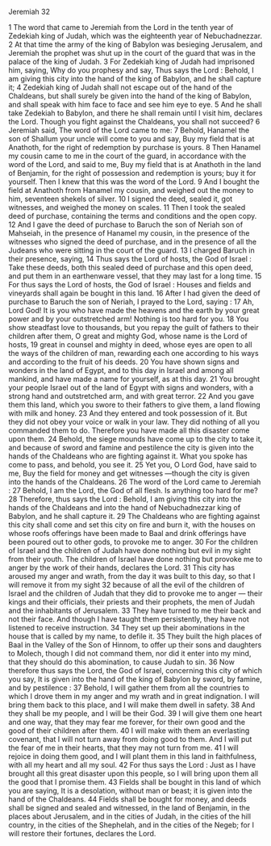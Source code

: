 Jeremiah 32

1	The word that came to Jeremiah from the Lord in the tenth year of Zedekiah king of Judah, which was the eighteenth year of Nebuchadnezzar.
2	At that time the army of the king of Babylon was besieging Jerusalem, and Jeremiah the prophet was shut up in the court of the guard that was in the palace of the king of Judah.
3	For Zedekiah king of Judah had imprisoned him, saying, Why do you prophesy and say, Thus says the Lord : Behold, I am giving this city into the hand of the king of Babylon, and he shall capture it;
4	Zedekiah king of Judah shall not escape out of the hand of the Chaldeans, but shall surely be given into the hand of the king of Babylon, and shall speak with him face to face and see him eye to eye.
5	And he shall take Zedekiah to Babylon, and there he shall remain until I visit him, declares the Lord. Though you fight against the Chaldeans, you shall not succeed?
6	Jeremiah said, The word of the Lord came to me:
7	Behold, Hanamel the son of Shallum your uncle will come to you and say, Buy my field that is at Anathoth, for the right of redemption by purchase is yours.
8	Then Hanamel my cousin came to me in the court of the guard, in accordance with the word of the Lord, and said to me, Buy my field that is at Anathoth in the land of Benjamin, for the right of possession and redemption is yours; buy it for yourself. Then I knew that this was the word of the Lord.
9	And I bought the field at Anathoth from Hanamel my cousin, and weighed out the money to him, seventeen shekels of silver.
10	I signed the deed, sealed it, got witnesses, and weighed the money on scales.
11	Then I took the sealed deed of purchase, containing the terms and conditions and the open copy.
12	And I gave the deed of purchase to Baruch the son of Neriah son of Mahseiah, in the presence of Hanamel my cousin, in the presence of the witnesses who signed the deed of purchase, and in the presence of all the Judeans who were sitting in the court of the guard.
13	I charged Baruch in their presence, saying,
14	Thus says the Lord of hosts, the God of Israel : Take these deeds, both this sealed deed of purchase and this open deed, and put them in an earthenware vessel, that they may last for a long time.
15	For thus says the Lord of hosts, the God of Israel : Houses and fields and vineyards shall again be bought in this land.
16	After I had given the deed of purchase to Baruch the son of Neriah, I prayed to the Lord, saying :
17	Ah, Lord God! It is you who have made the heavens and the earth by your great power and by your outstretched arm! Nothing is too hard for you.
18	You show steadfast love to thousands, but you repay the guilt of fathers to their children after them, O great and mighty God, whose name is the Lord of hosts,
19	great in counsel and mighty in deed, whose eyes are open to all the ways of the children of man, rewarding each one according to his ways and according to the fruit of his deeds.
20	You have shown signs and wonders in the land of Egypt, and to this day in Israel and among all mankind, and have made a name for yourself, as at this day.
21	You brought your people Israel out of the land of Egypt with signs and wonders, with a strong hand and outstretched arm, and with great terror.
22	And you gave them this land, which you swore to their fathers to give them, a land flowing with milk and honey.
23	And they entered and took possession of it. But they did not obey your voice or walk in your law. They did nothing of all you commanded them to do. Therefore you have made all this disaster come upon them.
24	Behold, the siege mounds have come up to the city to take it, and because of sword and famine and pestilence the city is given into the hands of the Chaldeans who are fighting against it. What you spoke has come to pass, and behold, you see it.
25	Yet you, O Lord God, have said to me, Buy the field for money and get witnesses —though the city is given into the hands of the Chaldeans.
26	The word of the Lord came to Jeremiah :
27	Behold, I am the Lord, the God of all flesh. Is anything too hard for me?
28	Therefore, thus says the Lord : Behold, I am giving this city into the hands of the Chaldeans and into the hand of Nebuchadnezzar king of Babylon, and he shall capture it.
29	The Chaldeans who are fighting against this city shall come and set this city on fire and burn it, with the houses on whose roofs offerings have been made to Baal and drink offerings have been poured out to other gods, to provoke me to anger.
30	For the children of Israel and the children of Judah have done nothing but evil in my sight from their youth. The children of Israel have done nothing but provoke me to anger by the work of their hands, declares the Lord.
31	This city has aroused my anger and wrath, from the day it was built to this day, so that I will remove it from my sight
32	because of all the evil of the children of Israel and the children of Judah that they did to provoke me to anger — their kings and their officials, their priests and their prophets, the men of Judah and the inhabitants of Jerusalem.
33	They have turned to me their back and not their face. And though I have taught them persistently, they have not listened to receive instruction.
34	They set up their abominations in the house that is called by my name, to defile it.
35	They built the high places of Baal in the Valley of the Son of Hinnom, to offer up their sons and daughters to Molech, though I did not command them, nor did it enter into my mind, that they should do this abomination, to cause Judah to sin.
36	Now therefore thus says the Lord, the God of Israel, concerning this city of which you say, It is given into the hand of the king of Babylon by sword, by famine, and by pestilence :
37	Behold, I will gather them from all the countries to which I drove them in my anger and my wrath and in great indignation. I will bring them back to this place, and I will make them dwell in safety.
38	And they shall be my people, and I will be their God.
39	I will give them one heart and one way, that they may fear me forever, for their own good and the good of their children after them.
40	I will make with them an everlasting covenant, that I will not turn away from doing good to them. And I will put the fear of me in their hearts, that they may not turn from me.
41	I will rejoice in doing them good, and I will plant them in this land in faithfulness, with all my heart and all my soul.
42	For thus says the Lord : Just as I have brought all this great disaster upon this people, so I will bring upon them all the good that I promise them.
43	Fields shall be bought in this land of which you are saying, It is a desolation, without man or beast; it is given into the hand of the Chaldeans.
44	Fields shall be bought for money, and deeds shall be signed and sealed and witnessed, in the land of Benjamin, in the places about Jerusalem, and in the cities of Judah, in the cities of the hill country, in the cities of the Shephelah, and in the cities of the Negeb; for I will restore their fortunes, declares the Lord.

